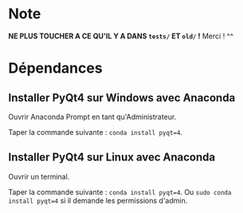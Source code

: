 # Note

**NE PLUS TOUCHER A CE QU'IL Y A DANS `tests/` ET `old/` !** Merci ! ^^

# Dépendances

## Installer PyQt4 sur Windows avec Anaconda

Ouvrir Anaconda Prompt en tant qu'Administrateur.

Taper la commande suivante : `conda install pyqt=4`.

## Installer PyQt4 sur Linux avec Anaconda

Ouvrir un terminal.

Taper la commande suivante : `conda install pyqt=4`.
Ou `sudo conda install pyqt=4` si il demande les permissions d'admin.
